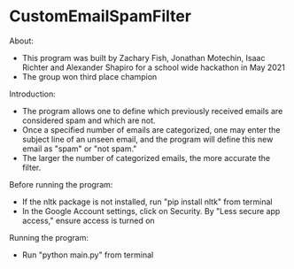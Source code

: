 # CustomEmailSpamFilter

About:
* This program was built by Zachary Fish, Jonathan Motechin, Isaac Richter and Alexander Shapiro for a school wide hackathon in May 2021
* The group won third place champion

Introduction:
* The program allows one to define which previously received emails are considered spam and which are not.
* Once a specified number of emails are categorized, one may enter the subject line of an unseen email, and the program will define this new email as "spam" or "not spam."
* The larger the number of categorized emails, the more accurate the filter. 


Before running the program:
* If the nltk package is not installed, run "pip install nltk" from terminal
* In the Google Account settings, click on Security. By "Less secure app access," ensure access is turned on

Running the program:
* Run "python main.py" from terminal